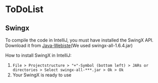 # ToDoList
## Swingx

To compile the code in IntelliJ, you must have installed the SwingX API.
Download it from [Java-Webiste](https://java.net/downloads/swingx/releases/)(We used swingx-all-1.6.4.jar)

How to install SwingX in IntelliJ:

1. `File > Projectstructure > "+"-Symbol (bottom left) > JARs or directories > Select swingx-all-***.jar > Ok > Ok`
2. Your SwingX is ready to use


